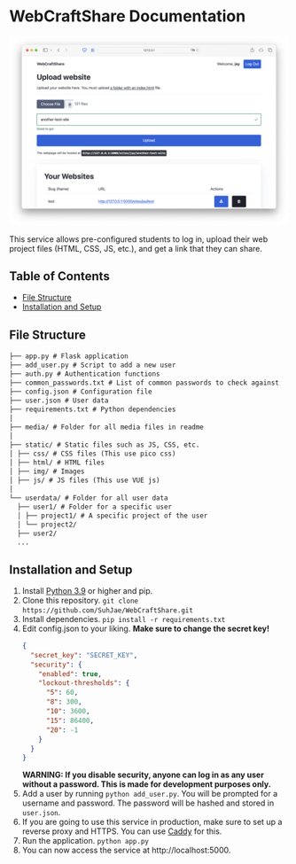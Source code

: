 # WebCraftShare Documentation
![WebCraftShare Home](media/home.png)

This service allows pre-configured students to log in, upload their web project files (HTML, CSS, JS, etc.), and get a link that they can share.

## Table of Contents

- [File Structure](#file-structure)
- [Installation and Setup](#installation-and-setup)

## File Structure

```text
├── app.py # Flask application
├── add_user.py # Script to add a new user
├── auth.py # Authentication functions
├── common_passwords.txt # List of common passwords to check against
├── config.json # Configuration file
├── user.json # User data
├── requirements.txt # Python dependencies
│
├── media/ # Folder for all media files in readme
│
├── static/ # Static files such as JS, CSS, etc.
│ ├── css/ # CSS files (This use pico css)
│ ├── html/ # HTML files
│ ├── img/ # Images
│ ├── js/ # JS files (This use VUE js)
│
└── userdata/ # Folder for all user data
  ├── user1/ # Folder for a specific user
  │ ├── project1/ # A specific project of the user
  │ └── project2/
  ├── user2/
  ...
```

## Installation and Setup
1. Install [Python 3.9](https://www.python.org/downloads/)  or higher and pip.
2. Clone this repository. `git clone https://github.com/SuhJae/WebCraftShare.git`
3. Install dependencies. `pip install -r requirements.txt`
4. Edit config.json to your liking. **Make sure to change the secret key!**
    ```json
    {
      "secret_key": "SECRET_KEY",
      "security": {
        "enabled": true,
        "lockout-thresholds": {
          "5": 60,
          "8": 300,
          "10": 3600,
          "15": 86400,
          "20": -1
        }
      }
    }
    ```
   **WARNING: If you disable security, anyone can log in as any user without a password. This is made for development purposes only.**
5. Add a user by running `python add_user.py`. You will be prompted for a username and password. The password will be hashed and stored in `user.json`.
6. If you are going to use this service in production, make sure to set up a reverse proxy and HTTPS. You can use [Caddy](https://caddyserver.com/) for this.
7. Run the application. `python app.py`
8. You can now access the service at http://localhost:5000.
